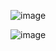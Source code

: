 ![image](https://github.com/Xinyuan-LilyGO/LilyGo-AMOLED-Series/blob/master/shell/images/image1.png)


![image](https://github.com/Xinyuan-LilyGO/LilyGo-AMOLED-Series/blob/master/shell/images/image2.png)
